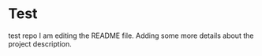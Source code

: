 # Test
test repo
I am editing the README file. Adding some more details about the project description.

